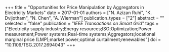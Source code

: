 +++
title = "Opportunities for Price Manipulation by Aggregators in Electricity Markets"
date = 2017-01-01
authors = ["N. Azizan Ruhi", "K. Dvijotham", "N. Chen", "A. Wierman"]
publication_types = ["2"]
abstract = ""
selected = "false"
publication = "*IEEE Transactions on Smart Grid*"
tags = ["Electricity supply industry;Energy resources;ISO;Optimization;Power measurement;Power systems;Real-time systems;Aggregators;locational marginal price (LMP);market power;optimal curtailment;renewables"]
doi = "10.1109/TSG.2017.2694043"
+++


